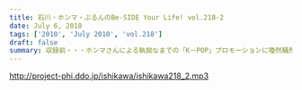 ```yaml
---
title: 石川・ホンマ・ぶるんのBe-SIDE Your Life! vol.218-2
date: July 6, 2010
tags: ['2010', 'July 2010', 'vol.218']
draft: false
summary: 収録前・・・ホンマさんによる執拗なまでの「K－POP」プロモーションに唖然騒然！！自分たちの音楽をさしおきおすすめする有様！！NAMAE
---
```


http://project-phi.ddo.jp/ishikawa/ishikawa218_2.mp3